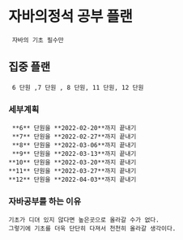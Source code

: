 # 자바의정석 공부 플랜                                
	 자바의 기초 필수만 
## 집중 플랜
	 6 단원 ,7 단원 , 8 단원, 11 단원, 12 단원 
### 세부계획
     **6** 단원을 **2022-02-20**까지 끝내기  
	 **7** 단원을 **2022-02-27**까지 끝내기  
	 **8** 단원을 **2022-03-06**까지 끝내기  
	 **9** 단원을 **2022-03-13**까지 끝내기  
	**10** 단원을 **2022-03-20**까지 끝내기  
	**11** 단원을 **2022-03-27**까지 끝내기  
	**12** 단원을 **2022-04-03**까지 끝내기  
### 자바공부를 하는 이유 
	기초가 디뎌 있지 않다면 높은곳으로 올라갈 수가 없다. 
	그렇기에 기초를 더욱 단단히 다져서 천천히 올라갈 생각이다. 